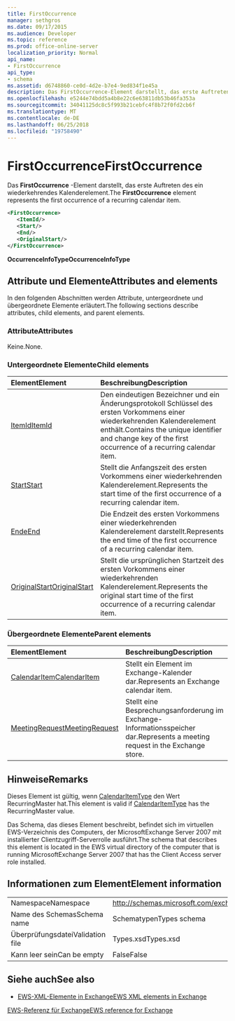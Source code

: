 ```yaml
---
title: FirstOccurrence
manager: sethgros
ms.date: 09/17/2015
ms.audience: Developer
ms.topic: reference
ms.prod: office-online-server
localization_priority: Normal
api_name:
- FirstOccurrence
api_type:
- schema
ms.assetid: d6748860-ce0d-4d2e-b7e4-9ed834f1e45a
description: Das FirstOccurrence-Element darstellt, das erste Auftreten des ein wiederkehrendes Kalenderelement.
ms.openlocfilehash: e5244e74bdd5a4b8e22c6e63811db53b46fa353a
ms.sourcegitcommit: 34041125dc8c5f993b21cebfc4f8b72f0fd2cb6f
ms.translationtype: MT
ms.contentlocale: de-DE
ms.lasthandoff: 06/25/2018
ms.locfileid: "19758490"
---
```

# <a name="firstoccurrence"></a><span data-ttu-id="8c243-103">FirstOccurrence</span><span class="sxs-lookup"><span data-stu-id="8c243-103">FirstOccurrence</span></span>

<span data-ttu-id="8c243-104">Das **FirstOccurrence** -Element darstellt, das erste Auftreten des ein wiederkehrendes Kalenderelement.</span><span class="sxs-lookup"><span data-stu-id="8c243-104">The **FirstOccurrence** element represents the first occurrence of a recurring calendar item.</span></span> 
  
```xml
<FirstOccurrence>
   <ItemId/>
   <Start/>
   <End/>
   <OriginalStart/>
</FirstOccurrence>
```

 <span data-ttu-id="8c243-105">**OccurrenceInfoType**</span><span class="sxs-lookup"><span data-stu-id="8c243-105">**OccurrenceInfoType**</span></span>
## <a name="attributes-and-elements"></a><span data-ttu-id="8c243-106">Attribute und Elemente</span><span class="sxs-lookup"><span data-stu-id="8c243-106">Attributes and elements</span></span>

<span data-ttu-id="8c243-107">In den folgenden Abschnitten werden Attribute, untergeordnete und übergeordnete Elemente erläutert.</span><span class="sxs-lookup"><span data-stu-id="8c243-107">The following sections describe attributes, child elements, and parent elements.</span></span>
  
### <a name="attributes"></a><span data-ttu-id="8c243-108">Attribute</span><span class="sxs-lookup"><span data-stu-id="8c243-108">Attributes</span></span>

<span data-ttu-id="8c243-109">Keine.</span><span class="sxs-lookup"><span data-stu-id="8c243-109">None.</span></span>
  
### <a name="child-elements"></a><span data-ttu-id="8c243-110">Untergeordnete Elemente</span><span class="sxs-lookup"><span data-stu-id="8c243-110">Child elements</span></span>

|<span data-ttu-id="8c243-111">**Element**</span><span class="sxs-lookup"><span data-stu-id="8c243-111">**Element**</span></span>|<span data-ttu-id="8c243-112">**Beschreibung**</span><span class="sxs-lookup"><span data-stu-id="8c243-112">**Description**</span></span>|
|:-----|:-----|
|[<span data-ttu-id="8c243-113">ItemId</span><span class="sxs-lookup"><span data-stu-id="8c243-113">ItemId</span></span>](itemid.md) <br/> |<span data-ttu-id="8c243-114">Den eindeutigen Bezeichner und ein Änderungsprotokoll Schlüssel des ersten Vorkommens einer wiederkehrenden Kalenderelement enthält.</span><span class="sxs-lookup"><span data-stu-id="8c243-114">Contains the unique identifier and change key of the first occurrence of a recurring calendar item.</span></span>  <br/> |
|[<span data-ttu-id="8c243-115">Start</span><span class="sxs-lookup"><span data-stu-id="8c243-115">Start</span></span>](start.md) <br/> |<span data-ttu-id="8c243-116">Stellt die Anfangszeit des ersten Vorkommens einer wiederkehrenden Kalenderelement.</span><span class="sxs-lookup"><span data-stu-id="8c243-116">Represents the start time of the first occurrence of a recurring calendar item.</span></span>  <br/> |
|[<span data-ttu-id="8c243-117">Ende</span><span class="sxs-lookup"><span data-stu-id="8c243-117">End </span></span>](end-ex15websvcsotherref.md) <br/> |<span data-ttu-id="8c243-118">Die Endzeit des ersten Vorkommens einer wiederkehrenden Kalenderelement darstellt.</span><span class="sxs-lookup"><span data-stu-id="8c243-118">Represents the end time of the first occurrence of a recurring calendar item.</span></span>  <br/> |
|[<span data-ttu-id="8c243-119">OriginalStart</span><span class="sxs-lookup"><span data-stu-id="8c243-119">OriginalStart</span></span>](originalstart.md) <br/> |<span data-ttu-id="8c243-120">Stellt die ursprünglichen Startzeit des ersten Vorkommens einer wiederkehrenden Kalenderelement.</span><span class="sxs-lookup"><span data-stu-id="8c243-120">Represents the original start time of the first occurrence of a recurring calendar item.</span></span>  <br/> |
   
### <a name="parent-elements"></a><span data-ttu-id="8c243-121">Übergeordnete Elemente</span><span class="sxs-lookup"><span data-stu-id="8c243-121">Parent elements</span></span>

|<span data-ttu-id="8c243-122">**Element**</span><span class="sxs-lookup"><span data-stu-id="8c243-122">**Element**</span></span>|<span data-ttu-id="8c243-123">**Beschreibung**</span><span class="sxs-lookup"><span data-stu-id="8c243-123">**Description**</span></span>|
|:-----|:-----|
|[<span data-ttu-id="8c243-124">CalendarItem</span><span class="sxs-lookup"><span data-stu-id="8c243-124">CalendarItem</span></span>](calendaritem.md) <br/> |<span data-ttu-id="8c243-125">Stellt ein Element im Exchange-Kalender dar.</span><span class="sxs-lookup"><span data-stu-id="8c243-125">Represents an Exchange calendar item.</span></span>  <br/> |
|[<span data-ttu-id="8c243-126">MeetingRequest</span><span class="sxs-lookup"><span data-stu-id="8c243-126">MeetingRequest</span></span>](meetingrequest.md) <br/> |<span data-ttu-id="8c243-127">Stellt eine Besprechungsanforderung im Exchange-Informationsspeicher dar.</span><span class="sxs-lookup"><span data-stu-id="8c243-127">Represents a meeting request in the Exchange store.</span></span>  <br/> |
   
## <a name="remarks"></a><span data-ttu-id="8c243-128">Hinweise</span><span class="sxs-lookup"><span data-stu-id="8c243-128">Remarks</span></span>

<span data-ttu-id="8c243-129">Dieses Element ist gültig, wenn [CalendarItemType](calendaritemtype.md) den Wert RecurringMaster hat.</span><span class="sxs-lookup"><span data-stu-id="8c243-129">This element is valid if [CalendarItemType](calendaritemtype.md) has the RecurringMaster value.</span></span> 
  
<span data-ttu-id="8c243-130">Das Schema, das dieses Element beschreibt, befindet sich im virtuellen EWS-Verzeichnis des Computers, der MicrosoftExchange Server 2007 mit installierter Clientzugriff-Serverrolle ausführt.</span><span class="sxs-lookup"><span data-stu-id="8c243-130">The schema that describes this element is located in the EWS virtual directory of the computer that is running MicrosoftExchange Server 2007 that has the Client Access server role installed.</span></span>
  
## <a name="element-information"></a><span data-ttu-id="8c243-131">Informationen zum Element</span><span class="sxs-lookup"><span data-stu-id="8c243-131">Element information</span></span>

|||
|:-----|:-----|
|<span data-ttu-id="8c243-132">Namespace</span><span class="sxs-lookup"><span data-stu-id="8c243-132">Namespace</span></span>  <br/> |http://schemas.microsoft.com/exchange/services/2006/types  <br/> |
|<span data-ttu-id="8c243-133">Name des Schemas</span><span class="sxs-lookup"><span data-stu-id="8c243-133">Schema name</span></span>  <br/> |<span data-ttu-id="8c243-134">Schematypen</span><span class="sxs-lookup"><span data-stu-id="8c243-134">Types schema</span></span>  <br/> |
|<span data-ttu-id="8c243-135">Überprüfungsdatei</span><span class="sxs-lookup"><span data-stu-id="8c243-135">Validation file</span></span>  <br/> |<span data-ttu-id="8c243-136">Types.xsd</span><span class="sxs-lookup"><span data-stu-id="8c243-136">Types.xsd</span></span>  <br/> |
|<span data-ttu-id="8c243-137">Kann leer sein</span><span class="sxs-lookup"><span data-stu-id="8c243-137">Can be empty</span></span>  <br/> |<span data-ttu-id="8c243-138">False</span><span class="sxs-lookup"><span data-stu-id="8c243-138">False</span></span>  <br/> |
   
## <a name="see-also"></a><span data-ttu-id="8c243-139">Siehe auch</span><span class="sxs-lookup"><span data-stu-id="8c243-139">See also</span></span>



- [<span data-ttu-id="8c243-140">EWS-XML-Elemente in Exchange</span><span class="sxs-lookup"><span data-stu-id="8c243-140">EWS XML elements in Exchange</span></span>](ews-xml-elements-in-exchange.md)
  
[<span data-ttu-id="8c243-141">EWS-Referenz für Exchange</span><span class="sxs-lookup"><span data-stu-id="8c243-141">EWS reference for Exchange</span></span>](ews-reference-for-exchange.md)

